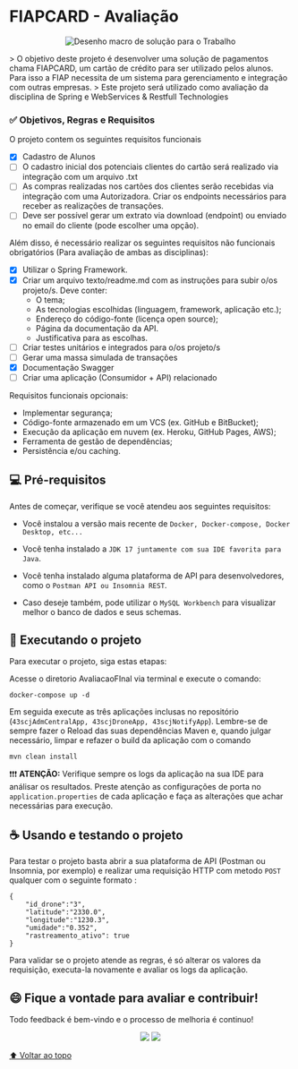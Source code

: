 # FIAPCARD - Avaliação

<p align="center">
<img src="img\trabalho.png" alt="Desenho macro de solução para o Trabalho">
</p>
> O objetivo deste projeto é desenvolver uma solução de pagamentos chama FIAPCARD, um cartão de crédito para ser utilizado pelos
alunos. Para isso a FIAP necessita de um sistema para gerenciamento e integração com outras empresas.
  > Este projeto será utilizado como avaliação da disciplina de Spring e WebServices & Restfull Technologies

### :white_check_mark: Objetivos, Regras e Requisitos

O projeto contem os seguintes requisitos funcionais

- [x] Cadastro de Alunos
- [ ] O cadastro inicial dos potenciais clientes do cartão será realizado via integração com um arquivo .txt
- [ ] As compras realizadas nos cartões dos clientes serão recebidas via integração com uma Autorizadora. Criar os endpoints necessários para receber as realizações de transações.
- [ ] Deve ser possível gerar um extrato via download (endpoint) ou enviado no email do cliente (pode escolher uma opção).

Além disso, é necessário realizar os seguintes requisitos não funcionais obrigatórios (Para avaliação de ambas as disciplinas):

- [x] Utilizar o Spring Framework.
- [x] Criar um arquivo texto/readme.md com as instruções para subir o/os projeto/s. Deve conter:
  - O tema;​
  - As tecnologias escolhidas (linguagem, framework, aplicação etc.);​
  - Endereço do código-fonte (licença open source);​
  - Página da documentação da API.
  - Justificativa para as escolhas.
- [ ] Criar testes unitários e integrados para o/os projeto/s
- [ ] Gerar uma massa simulada de transações
- [x] Documentação Swagger
- [ ] Criar uma aplicação (Consumidor + API) relacionado

Requisitos funcionais opcionais:

- Implementar segurança;​
- Código-fonte armazenado em um VCS (ex. GitHub e BitBucket);​
- Execução da aplicação em nuvem (ex. Heroku, GitHub Pages, AWS);​
- Ferramenta de gestão de dependências;​
- Persistência e/ou caching.​

## 💻 Pré-requisitos

Antes de começar, verifique se você atendeu aos seguintes requisitos:

- Você instalou a versão mais recente de `Docker, Docker-compose, Docker Desktop, etc...`

- Você tenha instalado a `JDK 17 juntamente com sua IDE favorita para Java`.

- Você tenha instalado alguma plataforma de API para desenvolvedores, como o `Postman API ou Insomnia REST`.

- Caso deseje também, pode utilizar o `MySQL Workbench` para visualizar melhor o banco de dados e seus schemas.

## 🚀 Executando o projeto

Para executar o projeto, siga estas etapas:

Acesse o diretorio AvaliacaoFInal via terminal e execute o comando:

```
docker-compose up -d
```

Em seguida execute as três aplicações inclusas no repositório (`43scjAdmCentralApp, 43scjDroneApp, 43scjNotifyApp`). Lembre-se de sempre fazer o Reload das suas dependências Maven e, quando julgar necessário, limpar e refazer o build da aplicação com o comando

```
mvn clean install
```

:heavy_exclamation_mark::heavy_exclamation_mark::heavy_exclamation_mark: <b>ATENÇÃO:</b> Verifique sempre os logs da aplicação na sua IDE para análisar os resultados. Preste atenção as configurações de porta no `application.properties` de cada aplicação e faça as alterações que achar necessárias para execução.

## ☕ Usando e testando o projeto

Para testar o projeto basta abrir a sua plataforma de API (Postman ou Insomnia, por exemplo) e realizar uma requisição HTTP com metodo `POST` qualquer com o seguinte formato :

```
{
	"id_drone":"3",
	"latitude":"2330.0",
	"longitude":"1230.3",
	"umidade":"0.352",
	"rastreamento_ativo": true
}
```

Para validar se o projeto atende as regras, é só alterar os valores da requisição, executa-la novamente e avaliar os logs da aplicação.

## 😄 Fique a vontade para avaliar e contribuir!<br>

Todo feedback é bem-vindo e o processo de melhoria é continuo!

<p align="center"><a href="https://www.linkedin.com/in/caramujox/" alt="Linkedin">
<img src="https://img.shields.io/badge/-Linkedin-0e76a8?style=flat-square&logo=Linkedin&logoColor=white" /></a>
<a href="#" alt="Twitter">
<img src="https://img.shields.io/twitter/follow/camirujo?style=social" /></a>
</p>

[⬆ Voltar ao topo](#projeto-final-integration-and-devtools)<br>
